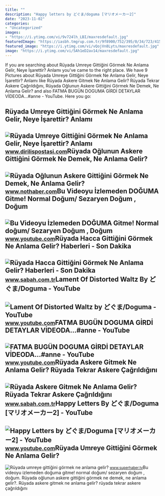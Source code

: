 ```yaml
---
title: ""
description: "Happy letters by どぐま/doguma [マリオメーカー2]"
date: "2023-11-02"
categories:
- "Uncategorized"
images:
- "https://i.ytimg.com/vi/9v724lh_LBI/maxresdefault.jpg"
featuredImage: "https://iasbh.tmgrup.com.tr/9f8900/752/395/0/34/723/415?u=https://isbh.tmgrup.com.tr/sbh/2022/04/25/ruyada-askere-gitmek-ne-anlama-gelir-ruyada-tekrar-askere-gittigini-gormek-anlami-1650876867183.jpg"
featured_image: "https://i.ytimg.com/vi/vQojVn8Lyts/maxresdefault.jpg"
image: "https://i.ytimg.com/vi/5Ah1eD2av14/maxresdefault.jpg"
---
```


If you are searching about Rüyada Umreye Gittiğini Görmek Ne Anlama Gelir, Neye İşarettir? Anlamı you've came to the right place. We have 9 Pictures about Rüyada Umreye Gittiğini Görmek Ne Anlama Gelir, Neye İşarettir? Anlamı like Rüyada Askere Gitmek Ne Anlama Gelir? Rüyada Tekrar Askere Çağrıldığını, Rüyada Oğlunun Askere Gittiğini Görmek Ne Demek, Ne Anlama Gelir? and also FATMA BUGÜN DOGUMA GİRDİ DETAYLAR VİDEODA…#anne - YouTube. Here you go:

Rüyada Umreye Gittiğini Görmek Ne Anlama Gelir, Neye İşarettir? Anlamı
----------------------------------------------------------------------

 ![Rüyada Umreye Gittiğini Görmek Ne Anlama Gelir, Neye İşarettir? Anlamı](https://www.dirilispostasi.com/sites/805/uploads/2021/05/18/large/ruyada-umreye-gittigini-gormek-ne-anlama-gelir2.jpg?) <small>www.dirilispostasi.com</small>Rüyada Oğlunun Askere Gittiğini Görmek Ne Demek, Ne Anlama Gelir?
-----------------------------------------------------------------

 ![Rüyada Oğlunun Askere Gittiğini Görmek Ne Demek, Ne Anlama Gelir?](https://i.nothaber.com/storage/files/images/2021/12/03/ruyada-oglunun-askere-gittigini-gormek-ne-demek-ne-anlama-gelir-61a93982ac28b.jpeg) <small>www.nothaber.com</small>Bu Videoyu İzlemeden DOĞUMA Gitme! Normal Doğum/ Sezaryen Doğum , Doğum
-----------------------------------------------------------------------

 ![Bu Videoyu İzlemeden DOĞUMA Gitme! Normal doğum/ Sezaryen Doğum , Doğum](https://i.ytimg.com/vi/NySw_vskFr4/maxresdefault.jpg) <small>www.youtube.com</small>Rüyada Hacca Gittiğini Görmek Ne Anlama Gelir? Haberleri - Son Dakika
---------------------------------------------------------------------

 ![Rüyada Hacca Gittiğini Görmek Ne Anlama Gelir? Haberleri - Son Dakika](https://iasbh.tmgrup.com.tr/f2dd1a/366/218/0/16/1022/626?u=https://isbh.tmgrup.com.tr/sbh/2018/11/20/ruyada-hacca-gittigini-gormek-ne-anlama-gelir-1542717785858.jpg) <small>www.sabah.com.tr</small>Lament Of Distorted Waltz By どぐま/Doguma - YouTube
-------------------------------------------------

 ![Lament Of Distorted Waltz by どぐま/Doguma - YouTube](https://i.ytimg.com/vi/vQojVn8Lyts/maxresdefault.jpg) <small>www.youtube.com</small>FATMA BUGÜN DOGUMA GİRDİ DETAYLAR VİDEODA…#anne - YouTube
---------------------------------------------------------

 ![FATMA BUGÜN DOGUMA GİRDİ DETAYLAR VİDEODA…#anne - YouTube](https://i.ytimg.com/vi/5Ah1eD2av14/maxresdefault.jpg) <small>www.youtube.com</small>Rüyada Askere Gitmek Ne Anlama Gelir? Rüyada Tekrar Askere Çağrıldığını
-----------------------------------------------------------------------

 ![Rüyada Askere Gitmek Ne Anlama Gelir? Rüyada Tekrar Askere Çağrıldığını](https://iasbh.tmgrup.com.tr/9f8900/752/395/0/34/723/415?u=https://isbh.tmgrup.com.tr/sbh/2022/04/25/ruyada-askere-gitmek-ne-anlama-gelir-ruyada-tekrar-askere-gittigini-gormek-anlami-1650876867183.jpg) <small>www.sabah.com.tr</small>Happy Letters By どぐま/Doguma \[マリオメーカー2\] - YouTube
--------------------------------------------------

 ![Happy Letters by どぐま/Doguma [マリオメーカー2] - YouTube](https://i.ytimg.com/vi/9v724lh_LBI/maxresdefault.jpg) <small>www.youtube.com</small>Rüyada Umreye Gittiğini Görmek Ne Anlama Gelir?
-----------------------------------------------

 ![Rüyada umreye gittiğini görmek ne anlama gelir?](https://img.superhaber.tv/storage/files/images/2022/10/21/ruyada-umreye-gittigini-gormek-ne-a-PFJx_cover.png) <small>www.superhaber.tv</small>Bu videoyu i̇zlemeden doğuma gitme! normal doğum/ sezaryen doğum , doğum. Rüyada oğlunun askere gittiğini görmek ne demek, ne anlama gelir?. Rüyada askere gitmek ne anlama gelir? rüyada tekrar askere çağrıldığını

